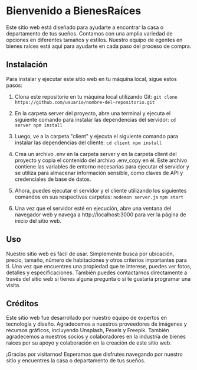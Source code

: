 # Bienvenido a BienesRaíces
Este sitio web está diseñado para ayudarte a encontrar la casa o departamento de tus sueños. Contamos con una amplia variedad de opciones en diferentes tamaños y estilos. Nuestro equipo de egentes en bienes raíces está aquí para ayudarte en cada paso del proceso de compra.

## Instalación
Para instalar y ejecutar este sitio web en tu máquina local, sigue estos pasos:

1. Clona este repositorio en tu máquina local utilizando Git:
`git clone https://github.com/usuario/nombre-del-repositorio.git`

2. En la carpeta server del proyecto, abre una terminal y ejecuta el siguiente comando para instalar las dependencias del servidor:
`cd server
npm install`

3. Luego, ve a la carpeta "client" y ejecuta el siguiente comando para instalar las dependencias del cliente:
`cd client
npm install`

4. Crea un archivo .env en la carpeta server y en la carpeta client del proyecto y copia el contenido del archivo .env_copy en él. Este archivo contiene las variables de entorno necesarias para ejecutar el servidor y se utiliza para almacenar información sensible, como claves de API y credenciales de base de datos.

5. Ahora, puedes ejecutar el servidor y el cliente utilizando los siguientes comandos en sus respectivas carpetas:
`nodemon server.js`
`npm start`

6. Una vez que el servidor esté en ejecución, abre una ventana del navegador web y navega a http://localhost:3000 para ver la página de inicio del sitio web.

## Uso
Nuestro sitio web es fácil de usar. Simplemente busca por ubicación, precio, tamaño, número de habitaciones y otros criterios importantes para ti. Una vez que encuentres una propiedad que te interese, puedes ver fotos, detalles y especificaciones. También puedes contactarnos directamente a través del sitio web si tienes alguna pregunta o si te gustaría programar una visita.

## Créditos
Este sitio web fue desarrollado por nuestro equipo de expertos en tecnología y diseño. Agradecemos a nuestros proveedores de imágenes y recursos gráficos, incluyendo Unsplash, Pexels y Freepik. También agradecemos a nuestros socios y colaboradores en la industria de bienes raíces por su apoyo y colaboración en la creación de este sitio web.

¡Gracias por visitarnos! Esperamos que disfrutes navegando por nuestro sitio y encuentres la casa o departamento de tus sueños.